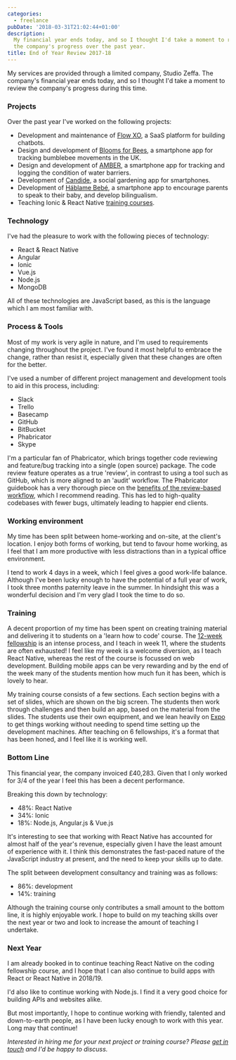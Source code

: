 ```yaml
---
categories:
  - freelance
pubDate: '2018-03-31T21:02:44+01:00'
description:
  My financial year ends today, and so I thought I'd take a moment to review
  the company's progress over the past year.
title: End of Year Review 2017-18
---
```


My services are provided through a limited company, Studio Zeffa. The company's financial year ends today, and so I thought I'd take a moment to review the company's progress during this time.

### Projects

Over the past year I've worked on the following projects:

- Development and maintenance of [Flow XO](https://flowxo.com), a SaaS platform for building chatbots.
- Design and development of [Blooms for Bees](https://itunes.apple.com/gb/app/blooms-for-bees/id1194047897?mt=8), a smartphone app for tracking bumblebee movements in the UK.
- Design and development of [AMBER](https://itunes.apple.com/gb/app/barrier-tracker/id1246829944?mt=8), a smartphone app for tracking and logging the condition of water barriers.
- Development of [Candide](https://candide.eu), a social gardening app for smartphones.
- Development of [Háblame Bebé](https://itunes.apple.com/us/app/h%C3%A1blame-beb%C3%A9/id1349793334?mt=8), a smartphone app to encourage parents to speak to their baby, and develop bilingualism.
- Teaching Ionic & React Native [training courses](https://developme.training).

### Technology

I've had the pleasure to work with the following pieces of technology:

- React & React Native
- Angular
- Ionic
- Vue.js
- Node.js
- MongoDB

All of these technologies are JavaScript based, as this is the language which I am most familiar with.

### Process & Tools

Most of my work is very agile in nature, and I'm used to requirements changing throughout the project. I've found it most helpful to embrace the change, rather than resist it, especially given that these changes are often for the better.

I've used a number of different project management and development tools to aid in this process, including:

- Slack
- Trello
- Basecamp
- GitHub
- BitBucket
- Phabricator
- Skype

I'm a particular fan of Phabricator, which brings together code reviewing and feature/bug tracking into a single (open source) package. The code review feature operates as a true 'review', in contrast to using a tool such as GitHub, which is more aligned to an 'audit' workflow. The Phabricator guidebook has a very thorough piece on the [benefits of the review-based workflow](https://secure.phabricator.com/book/phabricator/article/reviews_vs_audit/), which I recommend reading. This has led to high-quality codebases with fewer bugs, ultimately leading to happier end clients.

### Working environment

My time has been split between home-working and on-site, at the client's location. I enjoy both forms of working, but tend to favour home working, as I feel that I am more productive with less distractions than in a typical office environment.

I tend to work 4 days in a week, which I feel gives a good work-life balance. Although I've been lucky enough to have the potential of a full year of work, I took three months paternity leave in the summer. In hindsight this was a wonderful decision and I'm very glad I took the time to do so.

### Training

A decent proportion of my time has been spent on creating training material and delivering it to students on a 'learn how to code' course. The [12-week fellowship](https://developme.training/fellowship/) is an intense process, and I teach in week 11, where the students are often exhausted! I feel like my week is a welcome diversion, as I teach React Native, whereas the rest of the course is focussed on web development. Building mobile apps can be very rewarding and by the end of the week many of the students mention how much fun it has been, which is lovely to hear.

My training course consists of a few sections. Each section begins with a set of slides, which are shown on the big screen. The students then work through challenges and then build an app, based on the material from the slides. The students use their own equipment, and we lean heavily on [Expo](https://expo.io) to get things working without needing to spend time setting up the development machines. After teaching on 6 fellowships, it's a format that has been honed, and I feel like it is working well.

### Bottom Line

This financial year, the company invoiced £40,283. Given that I only worked for 3/4 of the year I feel this has been a decent performance.

Breaking this down by technology:

- 48%: React Native
- 34%: Ionic
- 18%: Node.js, Angular.js & Vue.js

It's interesting to see that working with React Native has accounted for almost half of the year's revenue, especially given I have the least amount of experience with it. I think this demonstrates the fast-paced nature of the JavaScript industry at present, and the need to keep your skills up to date.

The split between development consultancy and training was as follows:

- 86%: development
- 14%: training

Although the training course only contributes a small amount to the bottom line, it is highly enjoyable work. I hope to build on my teaching skills over the next year or two and look to increase the amount of teaching I undertake.

### Next Year

I am already booked in to continue teaching React Native on the coding fellowship course, and I hope that I can also continue to build apps with React or React Native in 2018/19.

I'd also like to continue working with Node.js. I find it a very good choice for building APIs and websites alike.

But most importantly, I hope to continue working with friendly, talented and down-to-earth people, as I have been lucky enough to work with this year. Long may that continue!

_Interested in hiring me for your next project or training course? Please [get in touch](mailto:hello@tomspencer.dev) and I'd be happy to discuss._
